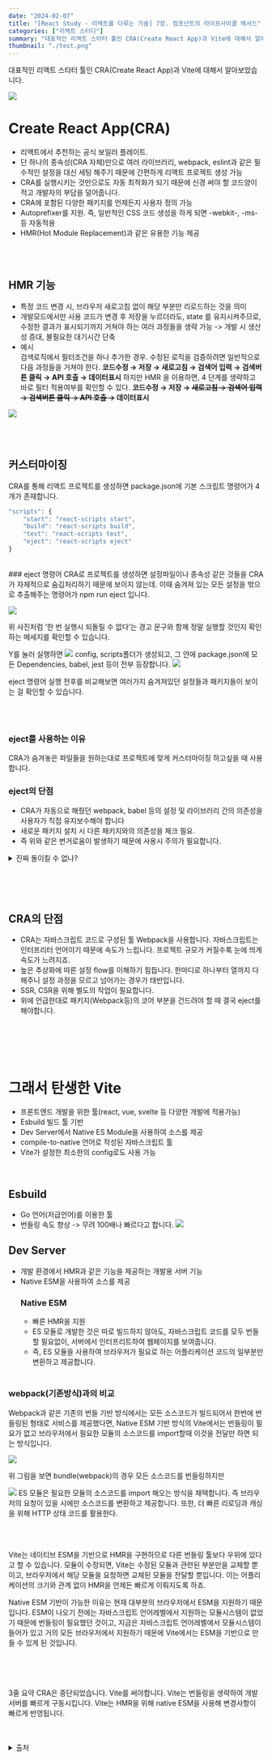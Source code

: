 ```yaml
---
date: "2024-02-07"
title: "[React Study - 리액트를 다루는 기술] 7장. 컴포넌트의 라이프사이클 메서드"
categories: ["리액트 스터디"]
summary: "대표적인 리액트 스타터 툴인 CRA(Create React App)과 Vite에 대해서 알아보았습니다. "
thumbnail: "./test.png"
---
```


대표적인 리액트 스타터 툴인 CRA(Create React App)과 Vite에 대해서 알아보았습니다.

![](https://velog.velcdn.com/images/dogmnil2007/post/621e53fd-8d35-4768-8924-eaf1a54cbdb2/image.png)

# Create React App(CRA)

- 리액트에서 추천하는 공식 보일러 플레이트.
- 단 하나의 종속성(CRA 자체)만으로 여러 라이브러리, webpack, eslint과 같은 필수적인 설정을 대신 세팅 해주기 때문에 간편하게 리액트 프로젝트 생성 가능
- CRA를 실행시키는 것만으로도 자동 최적화가 되기 때문에 신경 써야 할 코드양이 적고 개발자의 부담을 덜어줍니다.
- CRA에 포함된 다양한 패키지를 언제든지 사용자 정의 가능
- Autoprefixer를 지원. 즉, 일반적인 CSS 코드 생성을 하게 되면 -webkit-, -ms- 등 자동적용
- HMR(Hot Module Replacement)과 같은 유용한 기능 제공

<BR><BR>

## HMR 기능

- 특정 코드 변경 시, 브라우저 새로고침 없이 해당 부분만 리로드하는 것을 의미
- 개발모드에서만 사용
  코드가 변경 후 저장을 누르더라도, state 를 유지시켜주므로, 수정한 결과가 표시되기까지 거쳐야 하는 여러 과정들을 생략 가능 -> 개발 시 생산성 증대, 불필요한 대기시간 단축
- 예시  
  검색로직에서 필터조건을 하나 추가한 경우. 수정된 로직을 검증하려면 일반적으로 다음 과정들을 거쳐야 한다.
  **코드수정 → 저장 → 새로고침 → 검색어 입력 → 검색버튼 클릭 → API 호출 → 데이터표시**
  하지만 HMR 을 이용하면, 4 단계를 생략하고 바로 필터 적용여부를 확인할 수 있다.
  **코드수정 → 저장 → ~~새로고침 → 검색어 입력 → 검색버튼 클릭 → API 호출 →~~ 데이터표시**

![](https://velog.velcdn.com/images/dogmnil2007/post/c57933a0-d997-493b-bd8d-0cedb744b0ba/image.png)

<BR><BR>

## 커스터마이징

CRA를 통해 리액트 프로젝트를 생성하면 package.json에 기본 스크립트 명령어가 4개가 존재합니다.

```js
"scripts": {
    "start": "react-scripts start",
    "build": "react-scripts build",
    "test": "react-scripts test",
    "eject": "react-scripts eject"
}
```

  <BR>
### eject 명령어
CRA로 프로젝트를 생성하면 설정파일이나 종속성 같은 것들을 CRA가 자체적으로 숨김처리하기 때문에 보이지 않는데. 이때 숨겨져 있는 모든 설정을 밖으로 추출해주는 명령어가 npm run eject 입니다.

![](https://velog.velcdn.com/images/dogmnil2007/post/b6a910e8-b1d4-4280-811c-a1a4c69d9a36/image.png)

위 사진처럼 ‘한 번 실행시 되돌릴 수 없다’는 경고 문구와 함께 정말 실행할 것인지 확인하는 메세지를 확인할 수 있습니다.
<BR>

Y를 눌러 실행하면
![](https://velog.velcdn.com/images/dogmnil2007/post/738737ea-5e08-492c-bbb5-2efc25ef68e9/image.png)
config, scripts폴더가 생성되고, 그 안에 package.json에 모든 Dependencies, babel, jest 등이 전부 등장합니다.
![](https://velog.velcdn.com/images/dogmnil2007/post/4430abfd-f2dc-41f7-ba41-574b9565b9bd/image.png)

eject 명령어 실행 전후를 비교해보면 여러가지 숨겨져있던 설정들과 패키지들이 보이는 걸 확인할 수 있습니다.

<BR><BR>

### eject를 사용하는 이유

CRA가 숨겨놓은 파일들을 원하는대로 프로젝트에 맞게 커스터마이징 하고싶을 때 사용합니다.

### eject의 단점

- CRA가 자동으로 해줬던 webpack, babel 등의 설정 및 라이브러리 간의 의존성을 사용자가 직접 유지보수해야 합니다
- 새로운 패키지 설치 시 다른 패키지와의 의존성을 체크 필요.
- 즉 위와 같은 번거로움이 발생하기 때문에 사용시 주의가 필요합니다.

<details>

<summary>진짜 돌이킬 수 없나?</summary>

<div markdown="1">
꼭 그런것은 아닌가봅니다.

https://lovemewithoutall.github.io/it/npm-run-eject-error/

</div>

</details>

<BR><BR>
<BR>

## CRA의 단점

- CRA는 자바스크립트 코드로 구성된 툴 Webpack을 사용합니다. 자바스크립트는 인터프리터 언어이기 때문에 속도가 느립니다. 프로젝트 규모가 커질수록 눈에 띄게 속도가 느려지죠.
- 높은 추상화에 따른 설정 flow를 이해하기 힘듭니다. 한마디로 하나부터 열까지 다 해주니 설정 과정을 모르고 넘어가는 경우가 태반입니다.
- SSR, CSR을 위해 별도의 작업이 필요합니다.
- 위에 언급한대로 패키지(Webpack등)의 코어 부분을 건드려야 할 때 결국 eject를 해야합니다.

<BR><BR>
<BR><BR>

# 그래서 탄생한 Vite

- 프론트엔드 개발을 위한 툴(react, vue, svelte 등 다양한 개발에 적용가능)
- Esbuild 빌드 툴 기반
- Dev Server에서 Native ES Module을 사용하여 소스를 제공
- compile-to-native 언어로 작성된 자바스크립트 툴
- Vite가 설정한 최소한의 config로도 사용 가능

<br>

## Esbuild

- Go 언어(저급언어)를 이용한 툴
- 번들링 속도 향상 -> 무려 100배나 빠르다고 합니다.
  ![](https://velog.velcdn.com/images/dogmnil2007/post/09b55163-fab1-4841-b79e-3fd8b6642132/image.png)

## Dev Server

- 개발 환경에서 HMR과 같은 기능을 제공하는 개발용 서버 기능
- Native ESM을 사용하여 소스를 제공
  ### Native ESM
  - 빠른 HMR을 지원
  - ES 모듈로 개발한 것은 따로 빌드하지 않아도, 자바스크립트 코드를 모두 번들할 필요없이, 서버에서 인터프리트하여 웹페이지를 보여줍니다.
  - 즉, ES 모듈을 사용하여 브라우저가 필요로 하는 어플리케이션 코드의 일부분만 변환하고 제공합니다.
    <br>
    <br>


### webpack(기존방식)과의 비교

Webpack과 같은 기존의 번들 기반 방식에서는 모든 소스코드가 빌드되어서 한번에 번들링된 형태로 서비스를 제공했다면, Native ESM 기반 방식의 Vite에서는 번들링이 필요가 없고 브라우저에서 필요한 모듈의 소스코드를 import할때 이것을 전달만 하면 되는 방식입니다.

![](https://velog.velcdn.com/images/dogmnil2007/post/82fc119e-8047-487d-b837-2d22664f3d01/image.png)

위 그림을 보면 bundle(webpack)의 경우 모든 소스코드를 번들링하지만

![](https://velog.velcdn.com/images/dogmnil2007/post/ac3fede5-dd62-4557-a0e7-008c668b42f5/image.png)
ES 모듈은 필요한 모듈의 소스코드를 import 해오는 방식을 채택합니다.
즉 브라우저의 요청이 있을 시에만 소스코드를 변환하고 제공합니다.
또한, 더 빠른 리로딩과 캐싱을 위해 HTTP 상태 코드를 활용한다.

<br><br>

Vite는 네이티브 ESM을 기반으로 HMR을 구현하므로 다른 번들링 툴보다 우위에 있다고 할 수 있습니다. 모듈이 수정되면, Vite는 수정된 모듈과 관련된 부분만을 교체할 뿐이고, 브라우저에서 해당 모듈을 요청하면 교체된 모듈을 전달할 뿐입니다. 이는 어플리케이션의 크기와 관계 없이 HMR을 언제든 빠르게 이뤄지도록 하죠.

Native ESM 기반이 가능한 이유는 현재 대부분의 브라우저에서 ESM을 지원하기 때문입니다. ESM이 나오기 전에는 자바스크립트 언어레벨에서 지원하는 모듈시스템이 없었기 때문에 번들링이 필요했던 것이고, 지금은 자바스크립트 언어레벨에서 모듈시스템이 들어가 있고 거의 모든 브라우저에서 지원하기 때문에 Vite에서는 ESM을 기반으로 만들 수 있게 된 것입니다.

<br><br>
<br>

3줄 요약
CRA은 중단되었습니다. Vite를 써야합니다.
Vite는 번들링을 생략하여 개발 서버를 빠르게 구동시킵니다.
Vite는 HMR을 위해 native ESM을 사용해 변경사항이 빠르게 반영됩니다.

 <br>
 <br>
    
<details>

<summary>출처</summary>

<div markdown="1">

https://velog.io/@jaewoneee/%EB%A6%AC%EC%95%A1%ED%8A%B8-%EB%B3%B4%EC%9D%BC%EB%9F%AC%ED%94%8C%EB%A0%88%EC%9D%B4%ED%8A%B8-Create-React-App-vs-Vite

https://velog.io/@haeinah/%EB%A6%AC%EC%95%A1%ED%8A%B8-%ED%94%84%EB%A1%9C%EC%A0%9D%ED%8A%B8-%EC%B4%88%EA%B8%B0-%EC%84%A4%EC%A0%95-vite-vs-cracreate-react-app

https://vitejs.dev/guide/why.html#slow-server-start

https://analogcode.tistory.com/39

</div>

</details>
